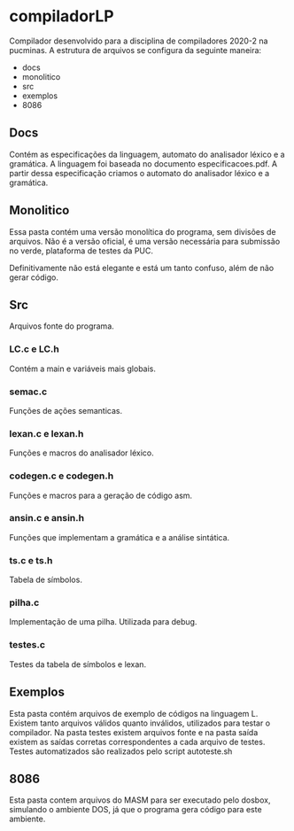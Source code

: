 # compiladorLP

Compilador desenvolvido para a disciplina de compiladores 2020-2 na pucminas.
A estrutura de arquivos se configura da seguinte maneira:
+ docs
+ monolitico
+ src
+ exemplos
+ 8086

## Docs
Contém as especificações da linguagem, automato do analisador léxico e a gramática. A linguagem foi baseada no documento especificacoes.pdf. A partir dessa especificação criamos o automato do analisador léxico e a gramática.

## Monolitico
Essa pasta contém uma versão monolítica do programa, sem divisões de arquivos. Não é a versão oficial, é uma versão necessária para submissão no verde, plataforma de testes da PUC.

Definitivamente não está elegante e está um tanto confuso, além de não gerar código.

## Src
Arquivos fonte do programa.
### LC.c e LC.h
Contém a main e variáveis mais globais.
### semac.c
Funções de ações semanticas.
### lexan.c e lexan.h
Funções e macros do analisador léxico.
### codegen.c e codegen.h
Funções e macros para a geração de código asm.
### ansin.c e ansin.h
Funções que implementam a gramática e a análise sintática.
### ts.c e ts.h
Tabela de símbolos.
### pilha.c
Implementação de uma pilha. Utilizada para debug.
### testes.c
Testes da tabela de símbolos e lexan.

## Exemplos
Esta pasta contém arquivos de exemplo de códigos na linguagem L. Existem tanto arquivos válidos quanto inválidos, utilizados para testar o compilador. Na pasta testes existem arquivos fonte e na pasta saída existem as saídas corretas correspondentes a cada arquivo de testes. Testes automatizados são realizados pelo script autoteste.sh

## 8086
Esta pasta contem arquivos do MASM para ser executado pelo dosbox, simulando o ambiente DOS, já que o programa gera código para este ambiente.
